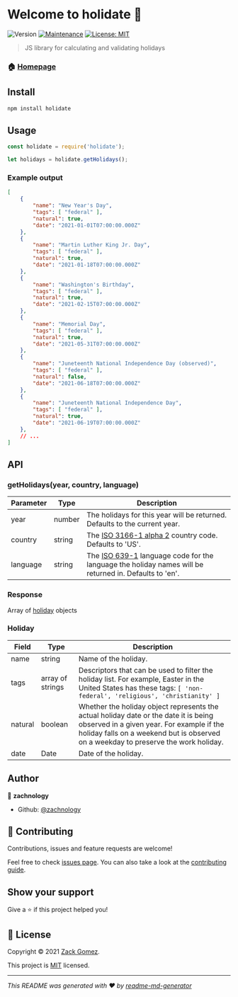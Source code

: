 # Welcome to holidate 📅
![Version](https://github.com/zachnology/holidate/actions/workflows/npm-publish.yml/badge.svg)
[![Maintenance](https://img.shields.io/badge/Maintained%3F-yes-green.svg)](https://github.com/zachnology/holidate/graphs/commit-activity)
[![License: MIT](https://img.shields.io/github/license/zachnology/holidate)](https://github.com/zachnology/holidate/blob/master/LICENSE)

> JS library for calculating and validating holidays

### 🏠 [Homepage](https://github.com/zachnology/holidate#readme)

## Install

```sh
npm install holidate
```

## Usage
```js
const holidate = require('holidate');

let holidays = holidate.getHolidays();
```

### Example output
```json
[
    {
        "name": "New Year's Day",
        "tags": [ "federal" ],
        "natural": true,
        "date": "2021-01-01T07:00:00.000Z"
    },
    {
        "name": "Martin Luther King Jr. Day",
        "tags": [ "federal" ],
        "natural": true,
        "date": "2021-01-18T07:00:00.000Z"
    },
    {
        "name": "Washington's Birthday",
        "tags": [ "federal" ],
        "natural": true,
        "date": "2021-02-15T07:00:00.000Z"
    },
    {
        "name": "Memorial Day",
        "tags": [ "federal" ],
        "natural": true,
        "date": "2021-05-31T07:00:00.000Z"
    },
    {
        "name": "Juneteenth National Independence Day (observed)",
        "tags": [ "federal" ],
        "natural": false,
        "date": "2021-06-18T07:00:00.000Z"
    },
    {
        "name": "Juneteenth National Independence Day",
        "tags": [ "federal" ],
        "natural": true,
        "date": "2021-06-19T07:00:00.000Z"
    },
    // ...
]
```
## API

### getHolidays(year, country, language)

| Parameter | Type | Description |
|-----------|------|-------------|
| year | number | The holidays for this year will be returned. Defaults to the current year. |
| country | string | The [ISO 3166-1 alpha 2](https://en.wikipedia.org/wiki/ISO_3166-1_alpha-2) country code. Defaults to 'US'. |
| language | string | The [ISO 639-1](https://en.wikipedia.org/wiki/List_of_ISO_639-1_codes) language code for the language the holiday names will be returned in. Defaults to 'en'. |

### Response

Array of [holiday](#holiday) objects

### Holiday 

| Field | Type | Description |
|-------|------|-------------|
| name | string | Name of the holiday. |
| tags | array of strings | Descriptors that can be used to filter the holiday list. For example, Easter in the United States has these tags: `[ 'non-federal', 'religious', 'christianity' ]` |
| natural | boolean | Whether the holiday object represents the actual holiday date or the date it is being observed in a given year. For example if the holiday falls on a weekend but is observed on a weekday to preserve the work holiday. |
| date | Date | Date of the holiday.

## Author

👤 **zachnology**

* Github: [@zachnology](https://github.com/zachnology)

## 🤝 Contributing

Contributions, issues and feature requests are welcome!

Feel free to check [issues page](https://github.com/zachnology/holidate/issues). You can also take a look at the [contributing guide](https://github.com/zachnology/holidate/blob/master/CONTRIBUTING.md).

## Show your support

Give a ⭐️ if this project helped you!


## 📝 License

Copyright © 2021 [Zack Gomez](https://github.com/zachnology).

This project is [MIT](https://github.com/zachnology/holidate/blob/master/LICENSE) licensed.

***
_This README was generated with ❤️ by [readme-md-generator](https://github.com/kefranabg/readme-md-generator)_